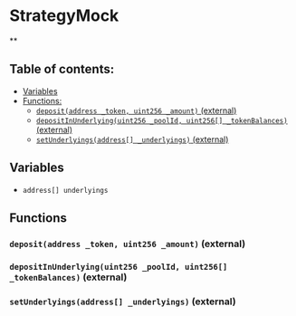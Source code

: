 # StrategyMock
**


## Table of contents:
- [Variables](#variables)
- [Functions:](#functions)
  - [`deposit(address _token, uint256 _amount)` (external) ](#strategymock-deposit-address-uint256-)
  - [`depositInUnderlying(uint256 _poolId, uint256[] _tokenBalances)` (external) ](#strategymock-depositinunderlying-uint256-uint256---)
  - [`setUnderlyings(address[] _underlyings)` (external) ](#strategymock-setunderlyings-address---)

## Variables <a name="variables"></a>
- `address[] underlyings`

## Functions <a name="functions"></a>

### `deposit(address _token, uint256 _amount)` (external) <a name="strategymock-deposit-address-uint256-"></a>


### `depositInUnderlying(uint256 _poolId, uint256[] _tokenBalances)` (external) <a name="strategymock-depositinunderlying-uint256-uint256---"></a>


### `setUnderlyings(address[] _underlyings)` (external) <a name="strategymock-setunderlyings-address---"></a>

